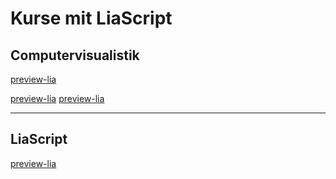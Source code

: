 <!--
author:   Florian Schroers

email:    fschroers@uni-koblenz.de

version:  1.0.0

language: de

narrator: Deutsch Male

comment:  Online-Kurs zum Kennenlernen von Computervisualistik und Informatik.

link:     https://cdn.jsdelivr.net/chartist.js/latest/chartist.min.css

import:   https://raw.githubusercontent.com/liaTemplates/WebDev/master/README.md
          https://raw.githubusercontent.com/liaScript/rextester_template/master/README.md
          https://github.com/LiaTemplates/KekuleJS
          https://github.com/LiaTemplates/VTK
          https://github.com/LiaTemplates/Algebrite
          https://github.com/LiaTemplates/ProcessingJS
          https://github.com/LiaTemplates/mec2/blob/main/README.md

script:   https://cdn.jsdelivr.net/chartist.js/latest/chartist.min.js
          https://cdn.rawgit.com/davidedc/Algebrite/master/dist/algebrite.bundle-for-browser.js


translation: Deutsch  translations/German.md

translation: Français translations/French.md


-->

# Kurse mit LiaScript

Computervisualistik
-------------------

[preview-lia](https://liascript.github.io/course/?https://raw.githubusercontent.com/cgliascript/Public/main/Vektor_03.md) 

[preview-lia](https://liascript.github.io/course/?https://raw.githubusercontent.com/cgliascript/Public/main/Filter.md) [preview-lia](https://liascript.github.io/course/?https://raw.githubusercontent.com/cgliascript/Public/main/RGB_Filter.md)

--------------------------------------

LiaScript
---------

[preview-lia](https://liascript.github.io/course/?https://raw.githubusercontent.com/cgliascript/Public/main/liascript-basics.md)
